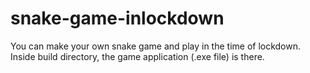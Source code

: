 # snake-game-inlockdown
You can make your own snake game and play in the time of lockdown.
Inside build directory, the game application (.exe file) is there. 
